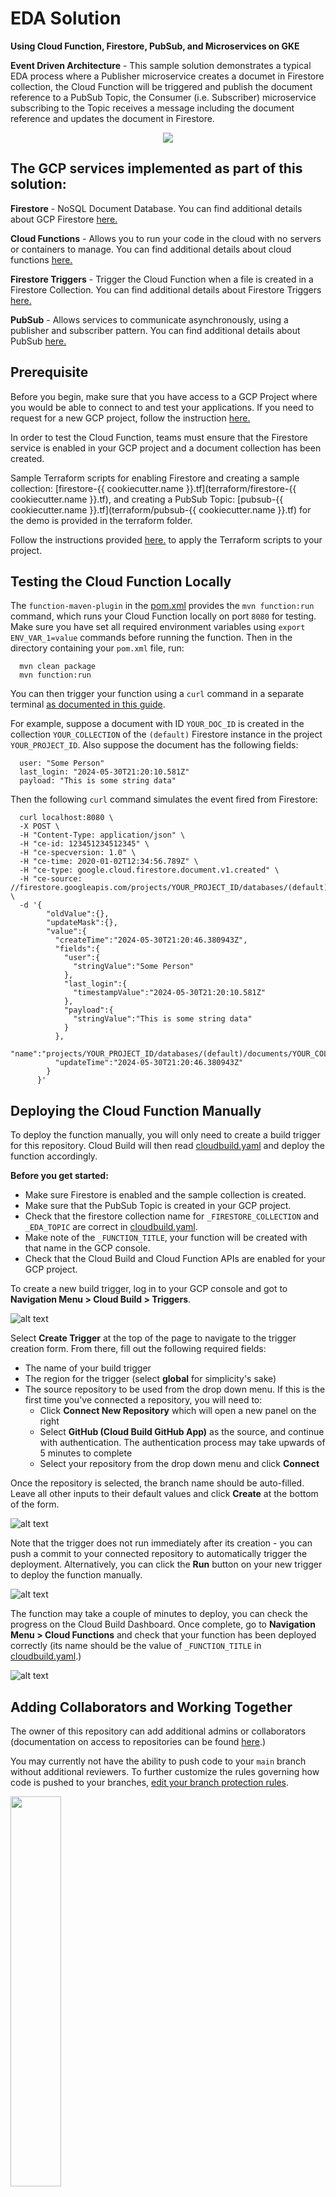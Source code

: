 
# EDA Solution 
**Using Cloud Function, Firestore, PubSub, and Microservices on GKE**

**Event Driven Architecture** - This sample solution demonstrates a typical EDA process where a Publisher microservice creates a documet in Firestore collection, the Cloud Function will be triggered and publish the document reference to a PubSub Topic, the Consumer (i.e. Subscriber) microservice subscribing to the Topic receives a message including the document reference and updates the document in Firestore.
<p align="center">
  <img src="docs/eda-flow.png" />
</p>

## The GCP services implemented as part of this solution:

**Firestore** - NoSQL Document Database. You can find additional details about GCP Firestore [here.](https://cloud.google.com/firestore)

**Cloud Functions** - Allows you to run your code in the cloud with no servers or containers to manage. You can find additional details about cloud functions [here.](https://cloud.google.com/functions#section-9)

**Firestore Triggers** - Trigger the Cloud Function when a file is created in a Firestore Collection. You can find additional details about Firestore Triggers [here.](https://firebase.google.com/docs/functions/firestore-events)

**PubSub** - Allows services to communicate asynchronously, using a publisher and subscriber pattern. You can find additional details about PubSub [here.](https://cloud.google.com/pubsub/docs/overview)

## Prerequisite

Before you begin, make sure that you have access to a GCP Project where you would be able to connect to and test your applications. If you need to request for a new GCP project, follow the instruction [here.](https://onboard.cloudapps.telus.com/onboard/home)

In order to test the Cloud Function, teams must ensure that the Firestore service is enabled in your GCP project and a document collection has been created.

Sample Terraform scripts for enabling Firestore and creating a sample collection: [firestore-{{ cookiecutter.name }}.tf](terraform/firestore-{{ cookiecutter.name }}.tf), and creating a PubSub Topic: [pubsub-{{ cookiecutter.name }}.tf](terraform/pubsub-{{ cookiecutter.name }}.tf) for the demo is provided in the terraform folder.

Follow the instructions provided [here.](https://simplify.telus.com/docs/developer-docs/docs/topics/applying-terraform-configuration-in-gcp-6e4wBLR5Je9aP5Vd8y70vA.md) to apply the Terraform scripts to your project.


## Testing the Cloud Function Locally

The `function-maven-plugin` in the [pom.xml](./pom.xml) provides the `mvn function:run` command, which runs your Cloud Function locally on port `8080` for testing. Make sure you
have set all required environment variables using `export ENV_VAR_1=value` commands before running the function. Then in the directory containing your `pom.xml` file, run:

```
  mvn clean package
  mvn function:run
```

You can then trigger your function using a `curl` command in a separate terminal [as documented in this guide](https://cloud.google.com/functions/docs/calling/cloud-firestore-1st-gen).

For example, suppose a document with ID `YOUR_DOC_ID` is created in the collection `YOUR_COLLECTION` of the `(default)` Firestore instance in the project `YOUR_PROJECT_ID`.
Also suppose the document has the following fields:
```
  user: "Some Person"
  last_login: "2024-05-30T21:20:10.581Z"
  payload: "This is some string data"
```
Then the following `curl` command simulates the event fired from Firestore:
```
  curl localhost:8080 \
  -X POST \
  -H "Content-Type: application/json" \
  -H "ce-id: 123451234512345" \
  -H "ce-specversion: 1.0" \
  -H "ce-time: 2020-01-02T12:34:56.789Z" \
  -H "ce-type: google.cloud.firestore.document.v1.created" \
  -H "ce-source: //firestore.googleapis.com/projects/YOUR_PROJECT_ID/databases/(default)" \
  -d '{
        "oldValue":{},
        "updateMask":{},
        "value":{
          "createTime":"2024-05-30T21:20:46.380943Z",
          "fields":{
            "user":{
              "stringValue":"Some Person"
            },
            "last_login":{
              "timestampValue":"2024-05-30T21:20:10.581Z"
            },
            "payload":{
              "stringValue":"This is some string data"
            }
          },
          "name":"projects/YOUR_PROJECT_ID/databases/(default)/documents/YOUR_COLLECTION/YOUR_DOC_ID",
          "updateTime":"2024-05-30T21:20:46.380943Z"
        }
      }'
```


## Deploying the Cloud Function Manually

To deploy the function manually, you will only need to create a build trigger for this repository. Cloud Build will then read [cloudbuild.yaml](cloudbuild.yaml) and
deploy the function accordingly.

**Before you get started:**
- Make sure Firestore is enabled and the sample collection is created.
- Make sure that the PubSub Topic is created in your GCP project.
- Check that the firestore collection name for `_FIRESTORE_COLLECTION` and `_EDA_TOPIC` are correct in [cloudbuild.yaml](cloudbuild.yaml).
- Make note of the `_FUNCTION_TITLE`, your function will be created with that name in the GCP console.
- Check that the Cloud Build and Cloud Function APIs are enabled for your GCP project.

To create a new build trigger, log in to your GCP console and got to **Navigation Menu > Cloud Build > Triggers**.

![alt text](docs/triggerNav.jpg)

Select **Create Trigger** at the top of the page to navigate to the trigger creation form. From there, fill out the following required fields:
- The name of your build trigger
- The region for the trigger (select **global** for simplicity's sake)
- The source repository to be used from the drop down menu. If this is the first time you've connected a repository, you will need to:
  - Click **Connect New Repository** which will open a new panel on the right
  - Select **GitHub (Cloud Build GitHub App)** as the source, and continue with authentication. The authentication process may take upwards of 5 minutes to complete
  - Select your repository from the drop down menu and click **Connect**

Once the repository is selected, the branch name should be auto-filled. Leave all other inputs to their default values and click **Create** at the bottom of the form.

![alt text](docs/triggerCreate.jpg)

Note that the trigger does not run immediately after its creation - you can push a commit to your connected repository to automatically trigger the deployment. Alternatively,
you can click the **Run** button on your new trigger to deploy the function manually.

![alt text](docs/triggerRun.jpg)

The function may take a couple of minutes to deploy, you can check the progress on the Cloud Build Dashboard. Once complete, go to **Navigation Menu > Cloud Functions** and
check that your function has been deployed correctly (its name should be the value of `_FUNCTION_TITLE` in [cloudbuild.yaml](cloudbuild.yaml).)

![alt text](docs/triggerDeployed.jpg)

## Adding Collaborators and Working Together
The owner of this repository can add additional admins or collaborators (documentation on access to repositories can be found [here](https://docs.github.com/en/organizations/managing-access-to-your-organizations-repositories/repository-roles-for-an-organization).)

You may currently not have the ability to push code to your `main` branch without additional reviewers. To further customize the rules governing how code is pushed to your branches, [edit your branch protection rules](https://docs.github.com/en/repositories/configuring-branches-and-merges-in-your-repository/defining-the-mergeability-of-pull-requests/managing-a-branch-protection-rule).

<img src="https://user-images.githubusercontent.com/50889765/191091612-071ccdd1-a4c9-4910-b10a-055c44180ef5.png" width=40% height=40% />

We highly recommend that you add an additional reviewer/approver; however, technically as an admin and repo creator, you can bypass by checking the checkbox "*Merge without waiting for requirements to be met*"

## Your feedback is important to us
📝 We are continuously adding more sample applications to the Software Template, implementing new features and functionalities. To help us improve the quality and content of our Software Template, we appreciate your feedback by completing [this short survey](https://forms.gle/UbotjxDVsDmTB3D16), or posting your comments to our [Slack Channel](https://telus-cdo.slack.com/archives/C02KRKNFA2J).
